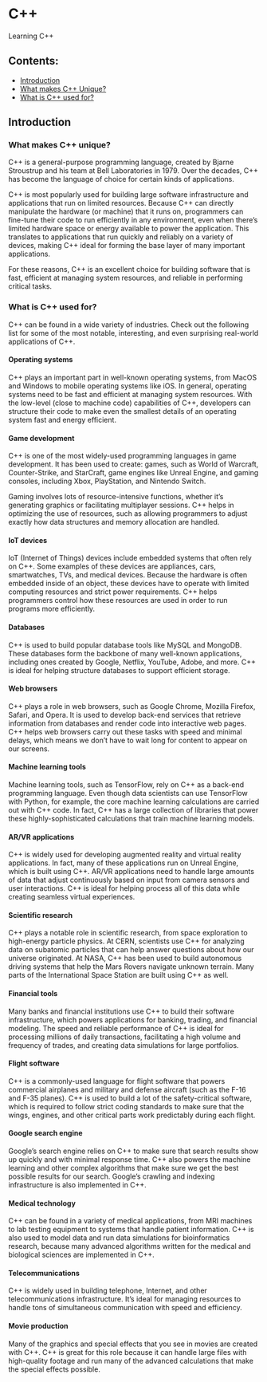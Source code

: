 # C++
Learning C++

## Contents:
* [Introduction](https://github.com/YahyaHussain/Cpp/tree/main#introduction)
* [What makes C++ Unique?](https://github.com/YahyaHussain/Cpp/tree/main#what-makes-c-unique)
* [What is C++ used for?](https://github.com/YahyaHussain/Cpp/tree/main#what-is-c-used-for)

## Introduction

### What makes C++ unique?

C++ is a general-purpose programming language, created by Bjarne Stroustrup and his team at Bell Laboratories in 1979. Over the decades, C++ has become the language of choice for certain kinds of applications.

C++ is most popularly used for building large software infrastructure and applications that run on limited resources. Because C++ can directly manipulate the hardware (or machine) that it runs on, programmers can fine-tune their code to run efficiently in any environment, even when there’s limited hardware space or energy available to power the application. This translates to applications that run quickly and reliably on a variety of devices, making C++ ideal for forming the base layer of many important applications.

For these reasons, C++ is an excellent choice for building software that is fast, efficient at managing system resources, and reliable in performing critical tasks.

### What is C++ used for?

C++ can be found in a wide variety of industries. Check out the following list for some of the most notable, interesting, and even surprising real-world applications of C++.

#### Operating systems

C++ plays an important part in well-known operating systems, from MacOS and Windows to mobile operating systems like iOS. In general, operating systems need to be fast and efficient at managing system resources. With the low-level (close to machine code) capabilities of C++, developers can structure their code to make even the smallest details of an operating system fast and energy efficient.

#### Game development

C++ is one of the most widely-used programming languages in game development. It has been used to create: games, such as World of Warcraft, Counter-Strike, and StarCraft, game engines like Unreal Engine, and gaming consoles, including Xbox, PlayStation, and Nintendo Switch.

Gaming involves lots of resource-intensive functions, whether it’s generating graphics or facilitating multiplayer sessions. C++ helps in optimizing the use of resources, such as allowing programmers to adjust exactly how data structures and memory allocation are handled.

#### IoT devices

IoT (Internet of Things) devices include embedded systems that often rely on C++. Some examples of these devices are appliances, cars, smartwatches, TVs, and medical devices. Because the hardware is often embedded inside of an object, these devices have to operate with limited computing resources and strict power requirements. C++ helps programmers control how these resources are used in order to run programs more efficiently.

#### Databases

C++ is used to build popular database tools like MySQL and MongoDB. These databases form the backbone of many well-known applications, including ones created by Google, Netflix, YouTube, Adobe, and more. C++ is ideal for helping structure databases to support efficient storage.

#### Web browsers

C++ plays a role in web browsers, such as Google Chrome, Mozilla Firefox, Safari, and Opera. It is used to develop back-end services that retrieve information from databases and render code into interactive web pages. C++ helps web browsers carry out these tasks with speed and minimal delays, which means we don’t have to wait long for content to appear on our screens.

#### Machine learning tools

Machine learning tools, such as TensorFlow, rely on C++ as a back-end programming language. Even though data scientists can use TensorFlow with Python, for example, the core machine learning calculations are carried out with C++ code. In fact, C++ has a large collection of libraries that power these highly-sophisticated calculations that train machine learning models.

#### AR/VR applications

C++ is widely used for developing augmented reality and virtual reality applications. In fact, many of these applications run on Unreal Engine, which is built using C++. AR/VR applications need to handle large amounts of data that adjust continuously based on input from camera sensors and user interactions. C++ is ideal for helping process all of this data while creating seamless virtual experiences.

#### Scientific research

C++ plays a notable role in scientific research, from space exploration to high-energy particle physics. At CERN, scientists use C++ for analyzing data on subatomic particles that can help answer questions about how our universe originated. At NASA, C++ has been used to build autonomous driving systems that help the Mars Rovers navigate unknown terrain. Many parts of the International Space Station are built using C++ as well.

#### Financial tools

Many banks and financial institutions use C++ to build their software infrastructure, which powers applications for banking, trading, and financial modeling. The speed and reliable performance of C++ is ideal for processing millions of daily transactions, facilitating a high volume and frequency of trades, and creating data simulations for large portfolios.

#### Flight software

C++ is a commonly-used language for flight software that powers commercial airplanes and military and defense aircraft (such as the F-16 and F-35 planes). C++ is used to build a lot of the safety-critical software, which is required to follow strict coding standards to make sure that the wings, engines, and other critical parts work predictably during each flight.

#### Google search engine

Google’s search engine relies on C++ to make sure that search results show up quickly and with minimal response time. C++ also powers the machine learning and other complex algorithms that make sure we get the best possible results for our search. Google’s crawling and indexing infrastructure is also implemented in C++.

#### Medical technology

C++ can be found in a variety of medical applications, from MRI machines to lab testing equipment to systems that handle patient information. C++ is also used to model data and run data simulations for bioinformatics research, because many advanced algorithms written for the medical and biological sciences are implemented in C++.

#### Telecommunications

C++ is widely used in building telephone, Internet, and other telecommunications infrastructure. It’s ideal for managing resources to handle tons of simultaneous communication with speed and efficiency.

#### Movie production

Many of the graphics and special effects that you see in movies are created with C++. C++ is great for this role because it can handle large files with high-quality footage and run many of the advanced calculations that make the special effects possible.
